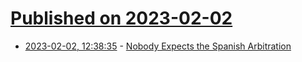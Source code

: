 # [Published on 2023-02-02](index.md)

* [2023-02-02, 12:38:35](https://news.ycombinator.com/item?id=34625715) - [Nobody Expects the Spanish Arbitration](https://www.ft.com/content/c7f12d55-2d54-4b87-ae28-65f080f63c29)
